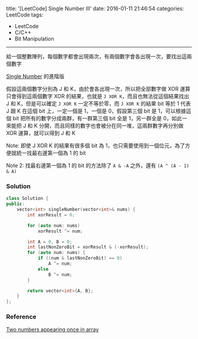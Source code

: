 title: '[LeetCode] Single Number III'
date: 2016-01-11 21:46:54
categories: LeetCode
tags:
- LeetCode
- C/C++
- Bit Manipulation
---
給一個整數陣列，每個數字都會出現兩次，有兩個數字會各出現一次，要找出這兩個數字

<!-- more -->

[Single Number](/LeetCode-Single-Number-II) 的進階版

假設這兩個數字分別為 J 和 K，由於會各出現一次，所以把全部數字做 XOR 運算只會得到這兩個數字 XOR 的結果，也就是 `J XOR K`，而且也無法從這個結果找出 J 和 K，但是可以確定 `J XOR K` 一定不等於零，而 `J XOR K` 的結果 bit 等於 1 代表 J 跟 K 在這個 bit 上，一定一個是 1，一個是 0，假設第三個 bit 是 1，可以根據這個 bit 把所有的數字分成兩群，有一群第三個 bit 全是 1，另一群全是 0，如此一來能把 J 和 K 分開，而且同樣的數字也會被分在同一堆，這兩群數字再分別做 XOR 運算，就可以得到 J 和 K

Note: 即使 J XOR K 的結果有很多個 bit 為 1，也只需要使用到一個位元，為了方便就統一找最右邊第一個為 1 的 bit

Note 2: 找最右邊第一個為 1 的 bit 的方法除了 `A & -A` 之外，還有 `(A ^ (A - 1) & A)`

### Solution

```c++
class Solution {
public:
    vector<int> singleNumber(vector<int>& nums) {
        int xorResult = 0;

        for (auto num: nums)
            xorResult ^= num;

        int A = 0, B = 0;
        int lastNonZeroBit = xorResult & (-xorResult);
        for (auto num: nums) {
            if ((num & lastNonZeroBit) == 0)
                A ^= num;
            else
                B ^= num;
        }

        return vector<int>{A, B};
    }
};
```

### Reference

[Two numbers appearing once in array](http://www.codinghelmet.com/?path=exercises/two-numbers-appearing-once-in-array)
